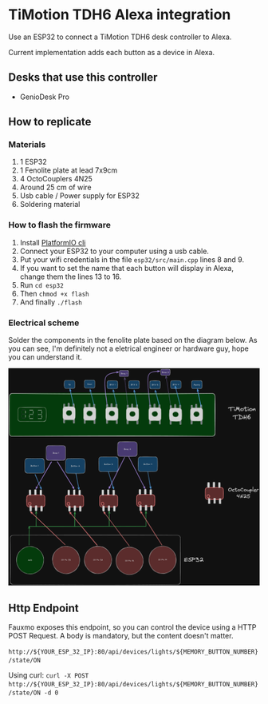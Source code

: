 # TiMotion TDH6 Alexa integration

Use an ESP32 to connect a TiMotion TDH6 desk controller to Alexa.

Current implementation adds each button as a device in Alexa.

## Desks that use this controller

- GenioDesk Pro

## How to replicate

### Materials

1. 1 ESP32
2. 1 Fenolite plate at lead 7x9cm
3. 4 OctoCouplers 4N25
4. Around 25 cm of wire
5. Usb cable / Power supply for ESP32
6. Soldering material

### How to flash the firmware

1. Install [PlatformIO cli](https://docs.platformio.org/en/stable/core/installation/methods/index.html)
2. Connect your ESP32 to your computer using a usb cable.
3. Put your wifi credentials in the file `esp32/src/main.cpp` lines 8 and 9.
4. If you want to set the name that each button will display in Alexa, change them the lines 13 to 16.
5. Run `cd esp32`
6. Then `chmod +x flash`
7. And finally `./flash`

### Electrical scheme

Solder the components in the fenolite plate based on the diagram below.
As you can see, I'm definitely not a eletrical engineer or hardware guy, hope you can understand it.

![](./Excalidraw.png)

## Http Endpoint

Fauxmo exposes this endpoint, so you can control the device using a HTTP POST Request. A body is mandatory,
but the content doesn't matter.

`http://${YOUR_ESP_32_IP}:80/api/devices/lights/${MEMORY_BUTTON_NUMBER}/state/ON`

Using curl:
`curl -X POST http://${YOUR_ESP_32_IP}:80/api/devices/lights/${MEMORY_BUTTON_NUMBER}/state/ON -d 0`
